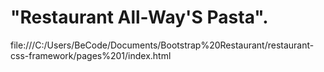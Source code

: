 # "Restaurant All-Way'S Pasta".
file:///C:/Users/BeCode/Documents/Bootstrap%20Restaurant/restaurant-css-framework/pages%201/index.html
